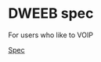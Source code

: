 # DWEEB spec
For users who like to VOIP

[Spec](https://jonathankingston.github.io/dweeb-spec/index.html)
